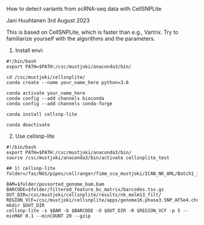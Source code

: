 How to detect variants from scRNA-seq data with CellSNPLite

Jani Huuhtanen 3rd August 2023

This is based on CellSNPLite, which is faster than e.g., Vartrix. Try to familiarize yourself with the algorithms and the parameters.

1. Install envi:

```
#!/bin/bash
export PATH=$PATH:/csc/mustjoki/anaconda3/bin/

cd /csc/mustjoki/cellsnplite/
conda create --name your_name_here python=3.6

conda activate your_name_here
conda config --add channels bioconda
conda config --add channels conda-forge

conda install cellsnp-lite

conda deactivate
```

2. Use cellsnp-lite

```
#!/bin/bash
export PATH=$PATH:/csc/mustjoki/anaconda3/bin/
source /csc/mustjoki/anaconda3/bin/activate cellsnplite_test

## 1) cellsnp-lite
folder=/fas/NGS/pipes/cellranger/fimm_sca_mustjoki/ICAN_NK_AML/Batch1_120122/count_220217_A00464_0452_BHW5H3DRXY/NK_MOLM13/outs

BAM=$folder/possorted_genome_bam.bam
BARCODE=$folder/filtered_feature_bc_matrix/barcodes.tsv.gz
OUT_DIR=/csc/mustjoki/cellsnplite/results/nk_molm13_filt/
REGION_VCF=/csc/mustjoki/cellsnplite/apps/genome1K.phase3.SNP_AF5e4.chr1toX.hg38.vcf.gz
mkdir $OUT_DIR
cellsnp-lite -s $BAM -b $BARCODE -O $OUT_DIR -R $REGION_VCF -p 5 --minMAF 0.1 --minCOUNT 20 --gzip
```
